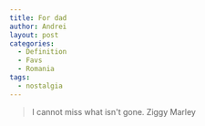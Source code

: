 ```yaml
---
title: For dad
author: Andrei
layout: post
categories:
  - Definition
  - Favs
  - Romania
tags:
  - nostalgia
---
```

> I cannot miss what isn't gone. Ziggy Marley